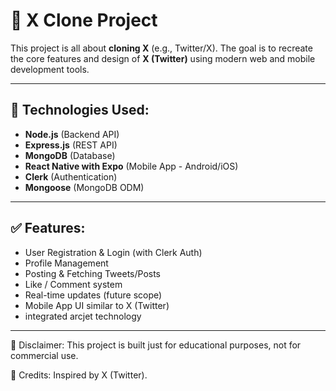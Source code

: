 # 📱 X Clone Project

This project is all about **cloning X** (e.g., Twitter/X). The goal is to recreate the core features and design of **X (Twitter)** using modern web and mobile development tools.

---

## 🚀 Technologies Used:

- **Node.js** (Backend API)
- **Express.js** (REST API)
- **MongoDB** (Database)
- **React Native with Expo** (Mobile App - Android/iOS)
- **Clerk** (Authentication)
- **Mongoose** (MongoDB ODM)

---

## ✅ Features:

- User Registration & Login (with Clerk Auth)
- Profile Management
- Posting & Fetching Tweets/Posts
- Like / Comment system
- Real-time updates (future scope)
- Mobile App UI similar to X (Twitter)
- integrated arcjet technology

---
📌 Disclaimer:
This project is built just for educational purposes, not for commercial use.

🙏 Credits:
Inspired by X (Twitter).
